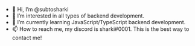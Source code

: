 - 👋 Hi, I’m @subtosharki
- 👀 I’m interested in all types of backend development.
- 🌱 I’m currently learning JavaScript/TypeScript backend development.
- 📫 How to reach me, my discord is sharki#0001. This is the best way to contact me!
